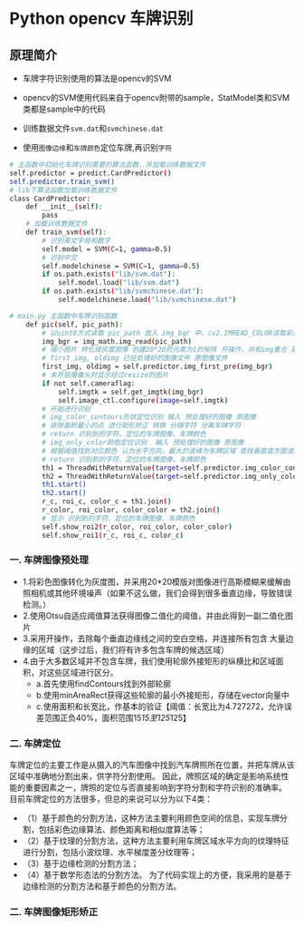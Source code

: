 # Python opencv 车牌识别

## 原理简介

* 车牌字符识别使用的算法是opencv的SVM

* opencv的SVM使用代码来自于opencv附带的sample，StatModel类和SVM类都是sample中的代码

* 训练数据文件`svm.dat`和`svmchinese.dat`

* 使用`图像边缘`和`车牌颜色`定位车牌,再识别`字符`

```bash
# 主函数中初始化车牌识别需要的算法函数，并加载训练数据文件
self.predictor = predict.CardPredictor()
self.predictor.train_svm()
# lib下算法函数加载训练数据文件
class CardPredictor:
    def __init__(self):
        pass
    # 加载训练数据文件
    def train_svm(self):
        # 识别英文字母和数字
        self.model = SVM(C=1, gamma=0.5)
        # 识别中文
        self.modelchinese = SVM(C=1, gamma=0.5)
        if os.path.exists("lib/svm.dat"):
            self.model.load("lib/svm.dat")
        if os.path.exists("lib/svmchinese.dat"):
            self.modelchinese.load("lib/svmchinese.dat")

```

```bash
# main.py 主函数中车牌识别函数
    def pic(self, pic_path):
        # 以uint8方式读取 pic_path 放入 img_bgr 中，cv2.IMREAD_COLOR读取彩色照片
        img_bgr = img_math.img_read(pic_path)
        # 缩小图片 转化成灰度图像 创建20*20的元素为1的矩阵 开操作，并和img重合 基于OTSU的二值化处理 找到图像边缘
        # first_img, oldimg 已经处理好的图像文件 原图像文件
        first_img, oldimg = self.predictor.img_first_pre(img_bgr)
        # 未开启摄像头时显示经过resize的图片
        if not self.cameraflag:
            self.imgtk = self.get_imgtk(img_bgr)
            self.image_ctl.configure(image=self.imgtk)
        # 开始进行识别
        # img_color_contours形状定位识别 输入 预处理好的图像 原图像 
        # 排除面积最小的点 进行矩形矫正 转换 分隔字符 分离车牌字符 
        # return 识别到的字符、定位的车牌图像、车牌颜色
        # img_only_color颜色定位识别  输入 预处理好的图像 原图像 
        # 根据阈值找到对应颜色 认为水平方向，最大的波峰为车牌区域 查找垂直直方图波峰 去掉车牌上下边缘1个像素，避免白边影响阈值判断 分隔字符 分离车牌字符 
        # return 识别到的字符、定位的车牌图像、车牌颜色
        th1 = ThreadWithReturnValue(target=self.predictor.img_color_contours, args=(first_img, oldimg))
        th2 = ThreadWithReturnValue(target=self.predictor.img_only_color, args=(oldimg, oldimg, first_img))
        th1.start()
        th2.start()
        r_c, roi_c, color_c = th1.join()
        r_color, roi_color, color_color = th2.join()
        # 显示 识别到的字符、定位的车牌图像、车牌颜色
        self.show_roi2(r_color, roi_color, color_color)
        self.show_roi1(r_c, roi_c, color_c)
```

### 一. 车牌图像预处理
* 1.将彩色图像转化为灰度图，并采用20*20模版对图像进行高斯模糊来缓解由照相机或其他环境噪声（如果不这么做，我们会得到很多垂直边缘，导致错误检测。）
* 2.使用Otsu自适应阈值算法获得图像二值化的阈值，并由此得到一副二值化图片
* 3.采用开操作，去除每个垂直边缘线之间的空白空格，并连接所有包含 大量边缘的区域（这步过后，我们将有许多包含车牌的候选区域）
* 4.由于大多数区域并不包含车牌，我们使用轮廓外接矩形的纵横比和区域面积，对这些区域进行区分。
    * a.首先使用findContours找到外部轮廓
    * b.使用minAreaRect获得这些轮廓的最小外接矩形，存储在vector向量中
    * c.使用面积和长宽比，作基本的验证【阈值：长宽比为4.727272，允许误差范围正负40%，面积范围15*15至125*125】


### 二. 车牌定位
  车牌定位的主要工作是从摄入的汽车图像中找到汽车牌照所在位置，并把车牌从该区域中准确地分割出来，供字符分割使用。
因此，牌照区域的确定是影响系统性能的重要因素之一，牌照的定位与否直接影响到字符分割和字符识别的准确率。
目前车牌定位的方法很多，但总的来说可以分为以下4类：
* （1）基于颜色的分割方法，这种方法主要利用颜色空间的信息，实现车牌分割，包括彩色边缘算法、颜色距离和相似度算法等；
* （2）基于纹理的分割方法，这种方法主要利用车牌区域水平方向的纹理特征进行分割，包括小波纹理、水平梯度差分纹理等；
* （3）基于边缘检测的分割方法；
* （4）基于数学形态法的分割方法。 
为了代码实现上的方便，我采用的是基于边缘检测的分割方法和基于颜色的分割方法。

### 二. 车牌图像矩形矫正
